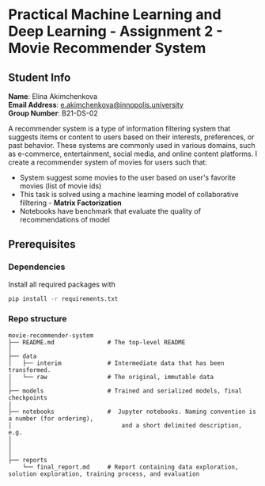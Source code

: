 # Practical Machine Learning and Deep Learning - Assignment 2 - Movie Recommender System

## Student Info

**Name**: Elina Akimchenkova  
**Email Address**: e.akimchenkova@innopolis.university  
**Group Number**: B21-DS-02

A recommender system is a type of information filtering system that suggests items or content to users based on their interests, preferences, or past behavior. These systems are commonly used in various domains, such as e-commerce, entertainment, social media, and online content platforms. I create a recommender system of movies for users such that:
 - System suggest some movies to the user based on user's favorite movies (list of movie ids)
 - This task is solved using a machine learning model of collaborative filltering - **Matrix Factorization**
 - Notebooks have benchmark that evaluate the quality of recommendations of model

## Prerequisites

### Dependencies
Install all required packages with
```bash
pip install -r requirements.txt
```

### Repo structure
```
movie-recommender-system
├── README.md               # The top-level README
│
├── data
│   ├── interim             # Intermediate data that has been transformed.
│   └── raw                 # The original, immutable data
│
├── models                  # Trained and serialized models, final checkpoints
│
├── notebooks               #  Jupyter notebooks. Naming convention is a number (for ordering),
│                               and a short delimited description, e.g.
│                                         
│ 
│
├── reports
    └── final_report.md     # Report containing data exploration, solution exploration, training process, and evaluation

```